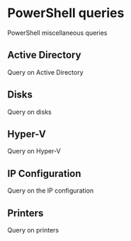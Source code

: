 # PowerShell queries
PowerShell miscellaneous queries

## Active Directory
Query on Active Directory

## Disks
Query on disks

## Hyper-V
Query on Hyper-V

## IP Configuration
Query on the IP configuration

## Printers
Query on printers
